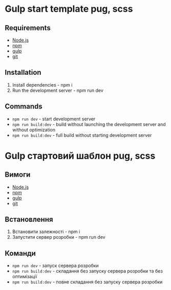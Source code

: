# Gulp start template pug, scss

## Requirements

- [Node.js](https://nodejs.org/en/)
- [npm](https://www.npmjs.com/)
- [gulp](https://gulpjs.com/)
- [git](https://git-scm.com/)

## Installation

1. Install dependencies - npm i
2. Run the development server - npm run dev

## Commands

- `npm run dev` - start development server
- `npm run build:dev` - build without launching the development server and without optimization
- `npm run build:dev` - full build without starting development server


# Gulp стартовий шаблон pug, scss

## Вимоги

- [Node.js](https://nodejs.org/en/)
- [npm](https://www.npmjs.com/)
- [gulp](https://gulpjs.com/)
- [git](https://git-scm.com/)

## Встановлення

1. Встановити залежності - npm i
2. Запустити сервер розробки - npm run dev

## Команди

- `npm run dev` - запуск сервера розробки
- `npm run build:dev` - складання без запуску сервера розробки та без оптимізації
- `npm run build:dev` - повне складання без запуску сервера розробки

